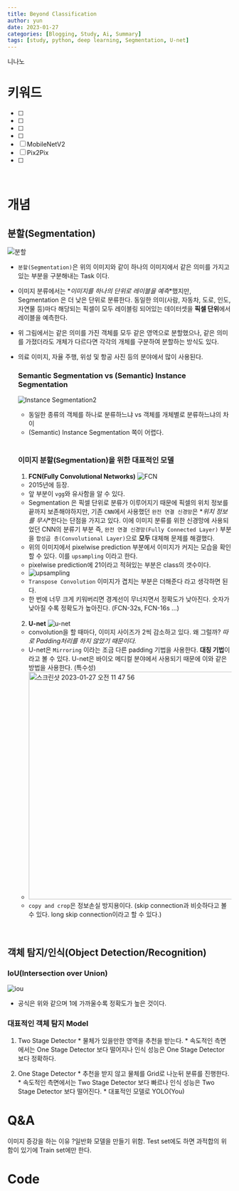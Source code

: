 ```yaml
---
title: Beyond Classification
author: yun
date: 2023-01-27
categories: [Blogging, Study, Ai, Summary]
tags: [study, python, deep learning, Segmentation, U-net]
---
```


니나노 

# 키워드
- [ ]
- [ ]
- [ ]
- [ ]
- [ ] MobileNetV2
- [ ] Pix2Pix
- [ ] 
<br/>

# 개념
## **분할(Segmentation)**
![분할](https://user-images.githubusercontent.com/81222323/214996008-cb4afe67-5284-4b64-9151-a93ba5129729.png)
* `분할(Segmentation)`은 위의 이미지와 같이 하나의 이미지에서 같은 의미를 가지고 있는 부분을 구분해내는 Task 이다.
* 이미지 분류에서는 *_이미지를 하나의 단위로 레이블을 예측_*했지만, Segmentation 은 더 낮은 단위로 분류한다. 동일한 의미(사람, 자동차, 도로, 인도, 자연물 등)마다 해당되는 픽셀이 모두 레이블링 되어있는 데이터셋을 **픽셀 단위**에서 레이블을 예측한다.
* 위 그림에서는 같은 의미를 가진 객체를 모두 같은 영역으로 분할했으나, 같은 의미를 가졌더라도 개체가 다르다면 각각의 개체를 구분하여 분할하는 방식도 있다.
* 의료 이미지, 자율 주행, 위성 및 항공 사진 등의 분야에서 많이 사용된다.

  ### **Semantic Segmentation vs (Semantic) Instance Segmentation**
  ![Instance Segmentation2](https://user-images.githubusercontent.com/81222323/214996479-59b7f921-a5e5-43d3-8463-648a0082fa4b.png)
  * 동일한 종류의 객체를 하나로 분류하느냐 vs 객체를 개체별로 분류하느냐의 차이
  * (Semantic) Instance Segmentation 쪽이 어렵다.
  
  <br/>

  ### **이미지 분할(Segmentation)을 위한 대표적인 모델**
  1. **FCN(Fully Convolutional Networks)**
  ![FCN](https://user-images.githubusercontent.com/81222323/214997112-6290527d-db1c-493e-b439-01ba65c2d49c.png)
    * 2015년에 등장.
    * 앞 부분이 `vgg`와 유사함을 알 수 있다.
    * Segmentation 은 픽셀 단위로 분류가 이루어지기 때문에 픽셀의 위치 정보를 끝까지 보존해야하지만, 기존 `CNN`에서 사용했던 `완전 연결 신경망`은 *_위치 정보를 무시_*한다는 단점을 가지고 있다. 이에 이미지 분류를 위한 신경망에 사용되었던 CNN의 분류기 부분 즉, `완전 연결 신경망(Fully Connected Layer)` 부분을 `합성곱 층(Convolutional Layer)`으로 **모두** 대체해 문제를 해결했다.
    * 위의 이미지에서 pixelwise prediction 부분에서 이미지가 커지는 모습을 확인할 수 있다. 이를 `upsampling` 이라고 한다.
    * pixelwise prediction에 21이라고 적혀있는 부분은 class의 갯수이다.
    * ![upsampling](https://user-images.githubusercontent.com/81222323/214999134-e47bedf0-2861-41c2-9c08-8f0d8da1763d.gif)
    * `Transpose Convolution` 이미지가 겹치는 부분은 더해준다 라고 생각하면 된다.
    * 한 번에 너무 크게 키워버리면 경계선이 무너지면서 정확도가 낮아진다. 숫자가 낮아질 수록 정확도가 높아진다. (FCN-32s, FCN-16s ...)
    <br/>

  2. **U-net**
  ![u-net](https://user-images.githubusercontent.com/81222323/214999199-13869dc3-c909-41f2-b3c5-7d6236a83134.png)
  * convolution을 할 때마다, 이미지 사이즈가 2씩 감소하고 있다. 왜 그럴까? _따로 Padding처리를 하지 않았기 때문이다._
  * U-net은 `Mirroring` 이라는 조금 다른 padding 기법을 사용한다.  **대칭 기법**이라고 볼 수 있다. U-net은 바이오 메디컬 분야에서 사용되기 때문에 이와 같은 방법을 사용한다. (특수성)
  * <img width="512" alt="스크린샷 2023-01-27 오전 11 47 56" src="https://user-images.githubusercontent.com/81222323/214999684-404aefc7-356f-4fad-b495-ac4baaf344c8.png">
  * `copy and crop`은 정보손실 방지용이다. (skip connection과 비슷하다고 볼 수 있다. long skip connection이라고 할 수 있다.)

<br/>

## 객체 탐지/인식(Object Detection/Recognition)
  ### IoU(Intersection over Union)
  ![iou](https://user-images.githubusercontent.com/81222323/215001078-975b76a9-02b3-4e10-8dc3-699b3a027f67.png)
  * 공식은 위와 같으며 1에 가까울수록 정확도가 높은 것이다.

  
  
  
  ### 대표적인 객체 탐지 Model
  1. Two Stage Detector
    * 물체가 있을만한 영역을 추천을 받는다.
    * 속도적인 측면에서는 One Stage Detector 보다 떨어지나 인식 성능은 One Stage Detector 보다 정확하다. 


  2. One Stage Detector
    * 추천을 받지 않고 물체를 Grid로 나눈뒤 분류를 진행한다.
    * 속도적인 측면에서는 Two Stage Detector 보다 빠르나 인식 성능은 Two Stage Detector 보다 떨어진다.
    * 대표적인 모델로 YOLO(You)  



# **Q&A**
이미지 증강을 하는 이유 ?일반화 모델을 만들기 위함. Test set에도 하면 과적합의 위함이 있기에 Train set에만 한다.


# **Code**
